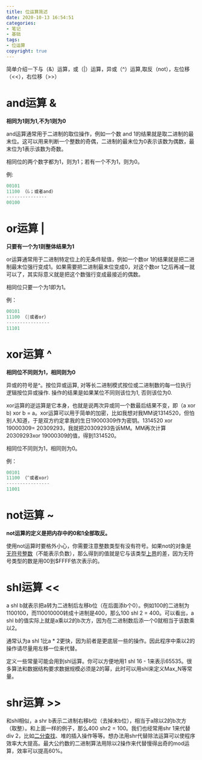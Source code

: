 ```yaml
---
title: 位运算简述
date: 2020-10-13 16:54:51
categories:
- 笔记
- 基础
tags:
- 位运算
copyright: true
---
```


简单介绍一下与（&）运算，或（|）运算，异或（^）运算,取反（not），左位移（<<），右位移（>>）

<!-- less -->

# and运算 &

**相同为1则为1,不为1则为0**

and运算通常用于二进制的取位操作，例如一个数 and 1的结果就是取二进制的最末位。这可以用来判断一个整数的奇偶，二进制的最末位为0表示该数为偶数，最末位为1表示该数为奇数。

相同位的两个数字都为1，则为1；若有一个不为1，则为0。

例:

```java
00101 
11100 （&；或者and）
--------------- 
00100
```



# or运算 |

**只要有一个为1则整体结果为1**

or运算通常用于二进制特定位上的无条件赋值，例如一个数or 1的结果就是把二进制最末位强行变成1。如果需要把二进制最末位变成0，对这个数or 1之后再减一就可以了，其实际意义就是把这个数强行变成最接近的偶数。

相同位只要一个为1即为1。

例：

```java
00101 
11100 （|或者or）
---------------- 
11101

```



# xor运算 ^

**相同位不同则为1，相同则为0**

异或的符号是^。按位异或运算, 对等长二进制模式按位或二进制数的每一位执行逻辑按位异或操作. 操作的结果是如果某位不同则该位为1, 否则该位为0.

xor运算的逆运算是它本身，也就是说两次异或同一个数最后结果不变，即（a xor b) xor b = a。xor运算可以用于简单的加密，比如我想对我MM说1314520，但怕别人知道，于是双方约定拿我的生日19000309作为密钥。1314520 xor 19000309= 20309293，我就把20309293告诉MM。MM再次计算20309293xor 19000309的值，得到1314520。

相同位不同则为1，相同则为0。

例：

```java
00101
11100 （^或者xor）
---------------- 
11001
```



# not运算 ~ 

**not运算的定义是把内存中的0和1全部取反。**

使用not运算时要格外小心，你需要注意整数类型有没有符号。如果not的对象是[无符号整数](https://baike.baidu.com/item/无符号整数)（不能表示负数），那么得到的值就是它与该类型[上界](https://baike.baidu.com/item/上界)的差，因为无符号类型的数是用00到$FFFF依次表示的。



# shl运算 <<

a shl b就表示把a转为二进制后左移b位（在后面添b个0）。例如100的二进制为1100100，而110010000转成十进制是400，那么100 shl 2 = 400。可以看出，a shl b的值实际上就是a乘以2的b次方，因为在二进制数后添一个0就相当于该数乘以2。

通常认为a shl 1比a * 2更快，因为前者是更底层一些的操作。因此程序中乘以2的操作请尽量用左移一位来代替。

定义一些常量可能会用到shl运算。你可以方便地用1 shl 16 - 1来表示65535。很多算法和数据结构要求数据规模必须是2的幂，此时可以用shl来定义Max_N等常量。



# shr运算 >>

和shl相似，a shr b表示二进制右移b位（去掉末b位），相当于a除以2的b次方（取整）。和上面一样的例子，那么400 shr2 = 100。我们也经常用shr 1来代替div 2，比如[二分查找](https://baike.baidu.com/item/二分查找)、堆的插入操作等等。想办法用shr代替除法运算可以使程序效率大大提高。最大公约数的二进制算法用除以2操作来代替慢得出奇的mod运算，效率可以提高60%。